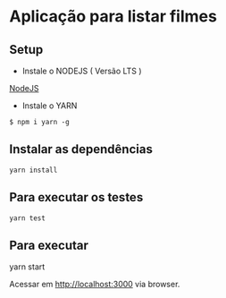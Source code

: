 # Aplicação para listar filmes


## Setup

* Instale o NODEJS ( Versão LTS )

[NodeJS](https://nodejs.org/en/)

* Instale o YARN

```
$ npm i yarn -g
```


## Instalar as dependências

```
yarn install
```

## Para executar os testes

```
yarn test
```

## Para executar 

yarn start

Acessar em
[http://localhost:3000](http://localhost:3000) via browser.

